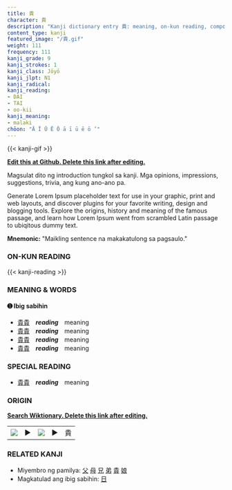 ```yaml
---
title: 貴
character: 貴
description: "Kanji dictionary entry 貴: meaning, on-kun reading, compounds, origin, related kanji"
content_type: kanji
featured_image: "/貴.gif"
weight: 111
frequency: 111
kanji_grade: 9
kanji_strokes: 1
kanji_class: Jōyō
kanji_jlpt: N1
kanji_radical: 
kanji_reading: 
- DAI
- TAI
- oo-kii
kanji_meaning:
- malaki
chōon: "Ā Ī Ū Ē Ō ā ī ū ē ō ’"
---
```

[//]: # (Don't edit the line below. Kanji animated GIF code is automatically generated.)
{{< kanji-gif >}}

[//]: # (Edit below this line.)

**[Edit this at Github. Delete this link after editing.](https://github.com/tim0g/tim/tree/main/content/kanji/貴/index.md)**

Magsulat dito ng introduction tungkol sa kanji. Mga opinions, impressions, suggestions, trivia, ang kung ano-ano pa.

Generate Lorem Ipsum placeholder text for use in your graphic, print and web layouts, and discover plugins for your favorite writing, design and blogging tools. Explore the origins, history and meaning of the famous passage, and learn how Lorem Ipsum went from scrambled Latin passage to ubiqitous dummy text.
 
**Mnemonic:** "Maikling sentence na makakatulong sa pagsaulo."

### ON-KUN READING

[//]: # (Don't edit the line below. ON-KUN READING code is automatically generated.)
{{< kanji-reading >}}

### MEANING & WORDS

#### ➊ **Ibig sabihin**
  - [貴](../貴)[貴](../貴)　***reading***　meaning
  - [貴](../貴)[貴](../貴)　***reading***　meaning
  - [貴](../貴)[貴](../貴)　***reading***　meaning
  - [貴](../貴)[貴](../貴)　***reading***　meaning

### SPECIAL READING
  - [貴](../貴)[貴](../貴)　***reading***　meaning

### ORIGIN

**[Search Wiktionary. Delete this link after editing.](https://wiktionary.org/wiki/貴)**
<table class="kanji-table"><tr><td>
<img src="60px-貴-bronze.svg.png">
</td><td>▶</td><td>
<img src="60px-貴-oracle.svg.png">
</td><td>▶</td>
<td class="kanji-origin">貴</td>
</tr></table>

### RELATED KANJI
- Miyembro ng pamilya: [父](../父) [母](../母) [兄](../兄) [弟](../弟) [貴](../貴) [娘](../娘)
- Magkatulad ang ibig sabihin: [日](../日)
